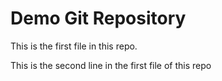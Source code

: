 # Demo Git Repository

This is the first file in this repo.

This is the second line in the first file of this repo

